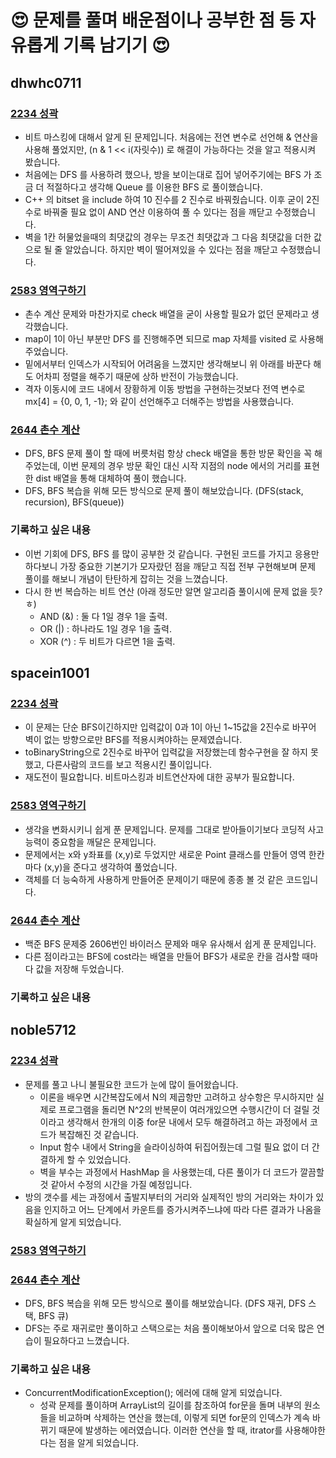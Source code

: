# :heart_eyes: 문제를 풀며 배운점이나 공부한 점 등 자유롭게 기록 남기기 :heart_eyes:

## dhwhc0711

### [2234 성곽](https://github.com/ProgWon/2020_JNU_Algorithm_Study/blob/main/week2/2234_dhwhc0711.cpp)
* 비트 마스킹에 대해서 알게 된 문제입니다. 처음에는 전연 변수로 선언해 & 연산을 사용해 풀었지만, (n & 1 << i(자릿수)) 로 해결이 가능하다는 것을 알고 적용시켜 봤습니다.
* 처음에는 DFS 를 사용하려 했으나, 방을 보이는대로 집어 넣어주기에는 BFS 가 조금 더 적절하다고 생각해 Queue 를 이용한 BFS 로 풀이했습니다.
* C++ 의 bitset 을 include 하여 10 진수를 2 진수로 바꿔줬습니다. 이후 굳이 2진수로 바꿔줄 필요 없이 AND 연산 이용하여 풀 수 있다는 점을 깨닫고 수정했습니다.
* 벽을 1칸 허물었을때의 최댓값의 경우는 무조건 최댓값과 그 다음 최댓값을 더한 값으로 될 줄 알았습니다. 하지만 벽이 떨어져있을 수 있다는 점을 깨닫고 수정했습니다.

### [2583 영역구하기](https://github.com/ProgWon/2020_JNU_Algorithm_Study/blob/main/week2/2583_dhwhc0711.cpp)
* 촌수 계산 문제와 마찬가지로 check 배열을 굳이 사용할 필요가 없던 문제라고 생각했습니다.
* map이 1이 아닌 부분만 DFS 를 진행해주면 되므로 map 자체를 visited 로 사용해주었습니다.
* 밑에서부터 인덱스가 시작되어 어려움을 느꼈지만 생각해보니 위 아래를 바꾼다 해도 어차피 정렬을 해주기 때문에 상하 반전이 가능했습니다.
* 격자 이동시에 코드 내에서 장황하게 이동 방법을 구현하는것보다 전역 변수로 mx[4] = {0, 0, 1, -1}; 와 같이 선언해주고 더해주는 방법을 사용했습니다.

### [2644 촌수 계산](https://github.com/ProgWon/2020_JNU_Algorithm_Study/blob/main/week2/2644_dhwhc0711.cpp)
* DFS, BFS 문제 풀이 할 때에 버릇처럼 항상 check 배열을 통한 방문 확인을 꼭 해주었는데, 이번 문제의 경우 방문 확인 대신 시작 지점의 node 에서의 거리를 표현한 dist 배열을 통해 대체하여 풀이 했습니다.
* DFS, BFS 복습을 위해 모든 방식으로 문제 풀이 해보았습니다. (DFS(stack, recursion), BFS(queue))

### 기록하고 싶은 내용
* 이번 기회에 DFS, BFS 를 많이 공부한 것 같습니다. 구현된 코드를 가지고 응용만 하다보니 가장 중요한 기본기가 모자랐던 점을 깨닫고 직접 전부 구현해보며 문제 풀이를 해보니 개념이 탄탄하게 잡히는 것을 느꼈습니다.
* 다시 한 번 복습하는 비트 연산 (아래 정도만 알면 알고리즘 풀이시에 문제 없을 듯?ㅎ)
  * AND (&) : 둘 다 1일 경우 1을 출력.
  * OR (|) : 하나라도 1일 경우 1을 출력.
  * XOR (^) : 두 비트가 다르면 1을 출력.
 
## spacein1001

### [2234 성곽](https://github.com/ProgWon/2020_JNU_Algorithm_Study/blob/main/week2/2234_spacein1001.java)
* 이 문제는 단순 BFS이긴하지만 입력값이 0과 1이 아닌 1~15값을 2진수로 바꾸어 벽이 없는 방향으로만 BFS를 적용시켜야하는 문제였습니다. 
* toBinaryString으로 2진수로 바꾸어 입력값을 저장했는데 함수구현을 잘 하지 못했고, 다른사람의 코드를 보고 적용시킨 풀이입니다.
* 재도전이 필요합니다. 비트마스킹과 비트연산자에 대한 공부가 필요합니다.

### [2583 영역구하기](https://github.com/ProgWon/2020_JNU_Algorithm_Study/blob/main/week2/2583_spacein1001.java)
* 생각을 변화시키니 쉽게 푼 문제입니다. 문제를 그대로 받아들이기보다 코딩적 사고능력이 중요함을 깨달은 문제입니다.
* 문제에서는 x와 y좌표를 (x,y)로 두었지만 새로운 Point 클래스를 만들어 영역 한칸마다 (x,y)을 준다고 생각하여 풀었습니다.
* 객체를 더 능숙하게 사용하게 만들어준 문제이기 때문에 종종 볼 것 같은 코드입니다.

### [2644 촌수 계산](https://github.com/ProgWon/2020_JNU_Algorithm_Study/blob/main/week2/2644_spacein1001.java)
* 백준 BFS 문제중 2606번인 바이러스 문제와 매우 유사해서 쉽게 푼 문제입니다. 
* 다른 점이라고는 BFS에 cost라는 배열을 만들어 BFS가 새로운 칸을 검사할 때마다 값을 저장해 두었습니다.

### 기록하고 싶은 내용

## noble5712

### [2234 성곽](https://github.com/ProgWon/2020_JNU_Algorithm_Study/blob/main/week2/2234_noble5712.java)
* 문제를 풀고 나니 불필요한 코드가 눈에 많이 들어왔습니다. 
  * 이론을 배우면 시간복잡도에서 N의 제곱항만 고려하고 상수항은 무시하지만 실제로 프로그램을 돌리면 N^2의 반복문이 여러개있으면 수행시간이 더 걸릴 것이라고 생각해서 한개의 이중 for문 내에서 모두 해결하려고 하는 과정에서 코드가 복잡해진 것 같습니다.
  * Input 함수 내에서 String을 슬라이싱하여 뒤집어줬는데 그럴 필요 없이 더 간결하게 할 수 있었습니다.
  * 벽을 부수는 과정에서 HashMap 을 사용했는데, 다른 풀이가 더 코드가 깔끔할 것 같아서 수정의 시간을 가질 예정입니다.
* 방의 갯수를 세는 과정에서 출발지부터의 거리와 실제적인 방의 거리와는 차이가 있음을 인지하고 어느 단계에서 카운트를 증가시켜주느냐에 따라 다른 결과가 나옴을 확실하게 알게 되었습니다.

### [2583 영역구하기](https://github.com/ProgWon/2020_JNU_Algorithm_Study/blob/main/week2/2583_noble5712.java)

### [2644 촌수 계산](https://github.com/ProgWon/2020_JNU_Algorithm_Study/blob/main/week2/2644_noble5712.java)
* DFS, BFS 복습을 위해 모든 방식으로 풀이를 해보았습니다. (DFS 재귀, DFS 스택, BFS 큐)
* DFS는 주로 재귀로만 풀이하고 스택으로는 처음 풀이해보아서 앞으로 더욱 많은 연습이 필요하다고 느꼈습니다.

### 기록하고 싶은 내용
* ConcurrentModificationException(); 에러에 대해 알게 되었습니다.
  * 성곽 문제를 풀이하며 ArrayList의 길이를 참조하여 for문을 돌며 내부의 원소들을 비교하며 삭제하는 연산을 했는데, 이렇게 되면 for문의 인덱스가 계속 바뀌기 때문에 발생하는 에러였습니다.
  이러한 연산을 할 때, itrator를 사용해야한다는 점을 알게 되었습니다.

